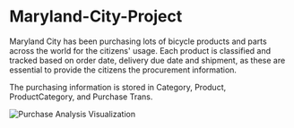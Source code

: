 # Maryland-City-Project
Maryland City has been purchasing lots of bicycle products and parts across the world for the citizens' usage. Each product is classified and tracked based on order date, delivery due date and shipment, as these are essential to provide the citizens the procurement information.

The purchasing information is stored in Category, Product, ProductCategory, and Purchase Trans.

![Purchase Analysis Visualization](https://github.com/saiyan-nous/Data-Analysis-Projects/assets/105250935/ed51d38f-6ad8-4ed5-887c-3942d9a40deb)
